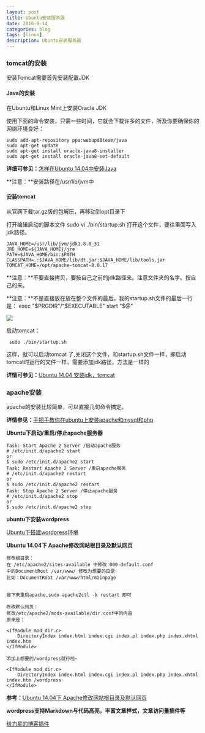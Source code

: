 ```yaml
---
layout: post
title: Ubuntu安装服务器 
date: 2016-9-14
categories: blog
tags: [linux]
description: Ubuntu安装服务器 
---
```



### tomcat的安装

安装Tomcat需要首先安装配置JDK

#### Java的安装  

在Ubuntu和Linux Mint上安装Oracle JDK

使用下面的命令安装，只需一些时间，它就会下载许多的文件，所及你要确保你的网络环境良好：

```
sudo add-apt-repository ppa:webupd8team/java
sudo apt-get update
sudo apt-get install oracle-java8-installer
sudo apt-get install oracle-java8-set-default
```

**详细可参见：**[怎样在Ubuntu 14.04中安装Java](http://www.linuxidc.com/Linux/2014-09/106445.htm)

**注意：**安装路径在/usr/lib/jvm中

#### 安装tomcat

从官网下载tar.gz版的包解压，再移动到opt目录下

打开编辑启动的脚本文件
sudo vi ./bin/startup.sh
打开这个文件，要往里面写入jdk路径。

```
JAVA_HOME=/usr/lib/jvm/jdk1.8.0_31
JRE_HOME=${JAVA_HOME}/jre
PATH=$JAVA_HOME/bin:$PATH
CLASSPATH=.:$JAVA_HOME/lib/dt.jar:$JAVA_HOME/lib/tools.jar
TOMCAT_HOME=/opt/apache-tomcat-8.0.17
```

**注意：**不要直接拷贝，要按自己之前的jdk路径来。注意文件夹的名字。按自己的来。

**注意：**不是直接放在放在整个文件的最后。我的startup.sh文件的最后一行是：
exec "$PRGDIR"/"$EXECUTABLE" start "$@"

![](http://img.blog.csdn.net/20150124182627078?watermark/2/text/aHR0cDovL2Jsb2cuY3Nkbi5uZXQvY2FybG9zMTk5Mg==/font/5a6L5L2T/fontsize/400/fill/I0JBQkFCMA==/dissolve/70/gravity/Center)

启动tomcat：

```
 sudo ./bin/startup.sh
```

这样，就可以启动tomcat 了,关闭这个文件，和startup.sh文件一样，即启动tomcat时运行的文件一样，需要添加jdk路径，方法是一样的


**详情可参见：**[Ubuntu 14.04 安装jdk，tomcat](http://blog.csdn.net/carlos1992/article/details/43085897)


### apache安装 

apache的安装比较简单，可以直接几句命令搞定。

**详情参见：**[手把手教你在ubuntu上安装apache和mysql和php](http://blog.csdn.net/guaikai/article/details/6905781)


**Ubuntu下启动/重启/停止apache服务器**

```
Task: Start Apache 2 Server /启动apache服务
# /etc/init.d/apache2 start
or
$ sudo /etc/init.d/apache2 start
Task: Restart Apache 2 Server /重启apache服务
# /etc/init.d/apache2 restart
or
$ sudo /etc/init.d/apache2 restart
Task: Stop Apache 2 Server /停止apache服务
# /etc/init.d/apache2 stop
or
$ sudo /etc/init.d/apache2 stop
```

**ubuntu下安装wordpress**

[Ubuntu下搭建wordpress环境](http://www.jianshu.com/p/26d9e752994e)


**Ubuntu 14.04下 Apache修改网站根目录及默认网页**

```
修改根目录： 
在 /etc/apache2/sites-available 中修改 000-default.conf 
中的DocumentRoot /var/www/ 修改为想要的目录 
比如：DocumentRoot /var/www/html/mainpage


接下来重启apache,sudo apache2ctl -k restart 即可

修改默认网页： 
修改/etc/apache2/mods-available/dir.conf中的内容 
原来是：

<IfModule mod_dir.c>
    DirectoryIndex index.html index.cgi index.pl index.php index.xhtml index.htm 
</IfModule>

添加上想要的/wordpress就行啦~

<IfModule mod_dir.c>
    DirectoryIndex index.html index.cgi index.pl index.php index.xhtml index.htm /wordpress
</IfModule>
```

**参考：**[Ubuntu 14.04下 Apache修改网站根目录及默认网页](http://www.linuxidc.com/Linux/2015-07/120724.htm)


**wordpress支持Markdown与代码高亮，丰富文章样式，文章访问量插件等**   

[给力星的博客插件](http://www.powerxing.com/about/)






